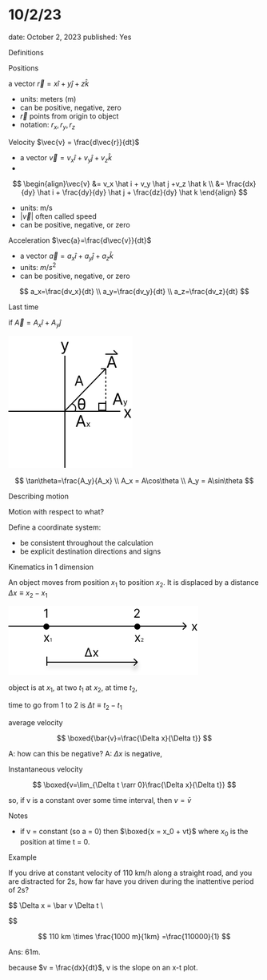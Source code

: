 # 10/2/23

date: October 2, 2023
published: Yes

Definitions

Positions

a vector $\vec{r} = x \hat i + y \hat j + z \hat k$

- units: meters (m)
- can be positive, negative, zero
- $\vec{r}$ points from origin to object
- notation: $r_x, r_y, r_z$

Velocity $\vec{v} = \frac{d\vec{r}}{dt}$

- a vector $\vec{v} = v_x \hat i + v_y \hat j +v_z \hat k$
- 

$$
\begin{align}\vec{v} &= v_x \hat i + v_y \hat j +v_z \hat k \\ 
&= \frac{dx}{dy} \hat i + \frac{dy}{dy} \hat j + \frac{dz}{dy} \hat k
\end{align}
$$

- units: m/s
- $|\vec{v}|$ often called speed
- can be positive, negative, or zero

Acceleration $\vec{a}=\frac{d\vec{v}}{dt}$

- a vector $\vec{a} = a_x \hat i + a_y \hat j + a_z \hat k$
- units: $m/s^2$
- can be positive, negative, or zero

$$
a_x=\frac{dv_x}{dt} \\
a_y=\frac{dv_y}{dt} \\
a_z=\frac{dv_z}{dt}
$$

Last time

if $\vec{A} = A_x\hat i+ A_y \hat j$

![Frame 3.svg](10%202%2023%20c12d75cea370496894c6d7fc179755c7/Frame_3.svg)

$$
\tan\theta=\frac{A_y}{A_x} \\
A_x = A\cos\theta \\
A_y = A\sin\theta 
$$

Describing motion

Motion with respect to what?

Define a coordinate system:

- be consistent throughout the calculation
- be explicit destination directions and signs

Kinematics in 1 dimension

An object moves from position $x_1$ to position $x_2$. It is displaced by a distance $\Delta x \equiv x_2 - x_1$

![Frame 4 (1).svg](10%202%2023%20c12d75cea370496894c6d7fc179755c7/Frame_4_(1).svg)

object is at $x_1$, at two $t_1$ at $x_2$, at time $t_2$,

time to go from 1 to 2 is $\Delta t\equiv t_2 - t_1$

average velocity

$$
\boxed{\bar{v}=\frac{\Delta x}{\Delta t}}
$$

A: how can this be negative?
A: $\Delta x$ is negative,

Instantaneous velocity

$$
\boxed{v=\lim_{\Delta t \rarr 0}\frac{\Delta x}{\Delta t}}
$$

so, if v is a constant over some time interval, then $v = \bar v$

Notes

- if v = constant (so a = 0) then $\boxed{x = x_0 + vt}$ where $x_0$ is the position at time t = 0.

Example

If you drive at constant velocity of 110 km/h along a straight road, and you are distracted for 2s, how far have you driven during the inattentive period of 2s?

$$
\Delta x = \bar v \Delta t \\

$$

$$
110 km \times \frac{1000 m}{1km} =\frac{110000}{1} 
$$

Ans: 61m.

because $v = \frac{dx}{dt}$, v is the slope on an x-t plot.